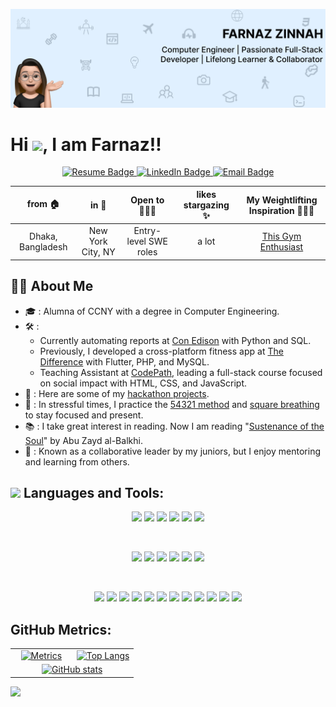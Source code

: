 <p align="center">
  <img src="https://github.com/fzinnah17/fzinnah17/blob/main/git.png" alt="My Banner"><br>
</p>

<h1>Hi <img src="https://media.giphy.com/media/hvRJCLFzcasrR4ia7z/giphy.gif" width="25">, I am Farnaz!!</h1>

<p align="center">
  <a href="https://drive.google.com/file/d/1eCknffq4eVT3MJgWQ0BVS0pXEeaC98zQ/view?usp=sharing" target="_blank">
    <img src="https://img.shields.io/badge/Resume-brightgreen" alt="Resume Badge">
  </a>

  <a href="https://www.linkedin.com/in/farnaz-zinnah/" target="_blank">
    <img src="https://img.shields.io/badge/LinkedIn-orange" alt="LinkedIn Badge">
  </a>

  <a href="mailto:farnazsamia@gmail.com">
    <img src="https://img.shields.io/badge/Email-blueviolet" alt="Email Badge">
  </a>
</p>

<div align="center">
  
| from 🏠         | in 📍               | Open to 🧘🏻‍♀️       | likes stargazing ✨   | My Weightlifting Inspiration 🏋🏼‍♀️ |
|:--------------:|:-------------------:|:-------------------:|:--------------------:|:------------------------------------------:|
| Dhaka, Bangladesh | New York City, NY | Entry-level SWE roles | a lot              | [This Gym Enthusiast](https://www.youtube.com/watch?v=Zl_grb33STg) |

</div>


## 👩🏻 About Me

- 🎓 : Alumna of CCNY with a degree in Computer Engineering.
- 🛠 :
  - Currently automating reports at [Con Edison](https://www.coned.com/en) with Python and SQL.
  - Previously, I developed a cross-platform fitness app at [The Difference](https://thedifferenceapp.com/) with Flutter, PHP, and MySQL.
  - Teaching Assistant at [CodePath](https://www.codepath.org/), leading a full-stack course focused on social impact with HTML, CSS, and JavaScript.
- 🌟 : Here are some of my [hackathon projects](https://devpost.com/fzinnah000).
- 🧘 : In stressful times, I practice the [54321 method](https://www.choosingtherapy.com/54321-method/) and [square breathing](https://www.choosingtherapy.com/box-breathing/) to stay focused and present.
- 📚 : I take great interest in reading. Now I am reading "[Sustenance of the Soul](https://iiit.org/wp-content/uploads/AbuZaydal-Balkhi-complete.pdf)" by Abu Zayd al-Balkhi.
- 🌱 : Known as a collaborative leader by my juniors, but I enjoy mentoring and learning from others.

## <img src="https://media2.giphy.com/media/QssGEmpkyEOhBCb7e1/giphy.gif?cid=ecf05e47a0n3gi1bfqntqmob8g9aid1oyj2wr3ds3mg700bl&rid=giphy.gif" width ="25"> Languages and Tools:

<p align="center" > 
    <img src="https://img.icons8.com/fluency/48/000000/javascript.png" width="24"/>
    <img src="https://img.icons8.com/fluency/48/000000/python.png" width="24"/>
    <img src="https://img.icons8.com/color/48/000000/java-coffee-cup-logo.png" width="24"/>
    <img src="https://img.icons8.com/fluency/48/000000/markdown.png" width="24"/>
    <img src="https://img.icons8.com/color/48/000000/c-plus-plus-logo.png" width="24"/>
    <img src="https://img.icons8.com/color/48/000000/c-sharp-logo.png" width="24"/>
</p>
</br>

<p align="center" > 
    <img src="https://upload.wikimedia.org/wikipedia/commons/thumb/a/a7/React-icon.svg/1200px-React-icon.svg.png" width="24"/>
    <img src="https://d2nir1j4sou8ez.cloudfront.net/wp-content/uploads/2021/12/nextjs-boilerplate-logo.png" width="24"/>
    <img src="https://upload.wikimedia.org/wikipedia/commons/thumb/4/4c/Typescript_logo_2020.svg/1200px-Typescript_logo_2020.svg.png" width="24"/>
    <img src="https://avatars.githubusercontent.com/u/67109815?s=280&v=4" width="24"/>
    <img src="https://upload.wikimedia.org/wikipedia/commons/thumb/b/b2/Bootstrap_logo.svg/1200px-Bootstrap_logo.svg.png" width="24"/>
    <img src="https://www.datocms-assets.com/45470/1631026680-logo-react-native.png" width="24"/>
</p>

</br>
<p align="center" > 
    <img src="https://upload.wikimedia.org/wikipedia/commons/thumb/d/d9/Node.js_logo.svg/1200px-Node.js_logo.svg.png" width="24"/>
    <img src="https://cdn-icons-png.flaticon.com/512/2867/2867342.png" width="24"/>
    <img src="https://git-scm.com/images/logos/downloads/Git-Icon-1788C.png" width="24"/>
    <img src="https://github.githubassets.com/images/modules/logos_page/GitHub-Logo.png" width="24"/>
    <img src="https://msdynamicsnavashwinitripathi.files.wordpress.com/2021/01/docker_logo.png" width="24"/>
    <img src="https://static-00.iconduck.com/assets.00/postman-icon-497x512-beb7sy75.png" width="24"/>
    <img src="https://upload.wikimedia.org/wikipedia/commons/thumb/5/5c/AWS_Simple_Icons_AWS_Cloud.svg/2560px-AWS_Simple_Icons_AWS_Cloud.svg.png" width="24"/>
    <img src="https://cdn4.iconfinder.com/data/icons/google-i-o-2016/512/google_firebase-2-512.png" width="24"/>
    <img src="https://pbs.twimg.com/profile_images/1452637606559326217/GFz_P-5e_400x400.png" width="24"/>
    <img src="https://icons.veryicon.com/png/o/application/app-icon-7/jira-5.png" width="24"/>
    <img src="https://pipedream.com/s.v0/app_1YMhwo/logo/orig" width="24"/>
    <img src="https://quolum.com/blog/wp-content/uploads/2023/01/coverimage.png" width="24"/>
</p>

## GitHub Metrics:

<table width="100%">
  <tr>
    <!-- Metrics Image -->
    <td align="center" width="50%">
        <a href="https://github.com/fzinnah17">
            <img src="https://metrics.lecoq.io/fzinnah17" alt="Metrics">
        </a>
    </td>
    <!-- Most Used Languages Image -->
    <td align="center" width="50%">
        <a href="https://github.com/fzinnah17/github-readme-stats">
            <img src="https://github-readme-stats.vercel.app/api/top-langs/?username=fzinnah17&layout=compact" alt="Top Langs">
        </a>
    </td>
  </tr>
  <tr>
    <td colspan="2" align="center">
        <!-- GitHub Stats Image -->
        <a href="https://github.com/fzinnah17">
            <img src="https://github-readme-stats.vercel.app/api?username=fzinnah17&show_icons=true&theme=radical&cache_seconds=0" alt="GitHub stats">
        </a>
    </td>
  </tr>
</table>

  <table valign="center">
         <a href="https://github.com/fzinnah17"> <img src="https://komarev.com/ghpvc/?username=fzinnah17&style=for-the-badge&color=blueviolet"> </a>
  </table>
